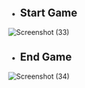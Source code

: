 - ## Start Game
![Screenshot (33)](https://user-images.githubusercontent.com/94179626/146325369-940370d7-65cf-4f5e-a665-79dbb1d79214.png)


- ## End Game
![Screenshot (34)](https://user-images.githubusercontent.com/94179626/146325413-9ad65397-f663-48fd-8b59-d75c08d3c7ee.png)
